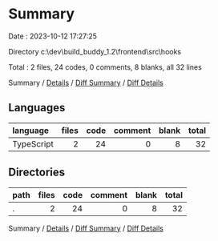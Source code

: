 # Summary

Date : 2023-10-12 17:27:25

Directory c:\\dev\\build_buddy_1.2\\frontend\\src\\hooks

Total : 2 files,  24 codes, 0 comments, 8 blanks, all 32 lines

Summary / [Details](details.md) / [Diff Summary](diff.md) / [Diff Details](diff-details.md)

## Languages
| language | files | code | comment | blank | total |
| :--- | ---: | ---: | ---: | ---: | ---: |
| TypeScript | 2 | 24 | 0 | 8 | 32 |

## Directories
| path | files | code | comment | blank | total |
| :--- | ---: | ---: | ---: | ---: | ---: |
| . | 2 | 24 | 0 | 8 | 32 |

Summary / [Details](details.md) / [Diff Summary](diff.md) / [Diff Details](diff-details.md)